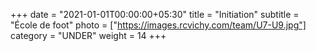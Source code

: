 +++
date = "2021-01-01T00:00:00+05:30"
title = "Initiation"
subtitle = "École de foot"
photo = ["https://images.rcvichy.com/team/U7-U9.jpg"]
category = "UNDER"
weight = 14
+++ 

